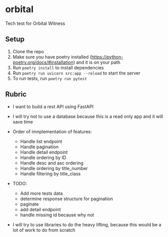 # orbital
Tech test for Orbital Witness

## Setup

1. Clone the repo
1. Make sure you have poetry installed (https://python-poetry.org/docs/#installation) and it is on your path
1. Run `poetry install` to install dependencies
1. Run `poetry run uvicorn src:app --reload` to start the server
1. To run tests, run `poetry run pytest`

## Rubric

- I want to build a rest API using FastAPI
- I will try not to use a database because this is a read only app and it will save time
- Order of imnplementation of features:
    - Handle list endpoint
    - Handle pagination
    - Handle detail endpoint
    - Handle ordering by ID
    - Handle desc and asc ordering
    - Handle ordering by title_number
    - Handle filtering by title_class
- TODO:
    - Add more tests data
    - determine response structure for pagination
    - paginate
    - add detail endpoint
    - handle missing id because why not


- I will try to use libraries to do the heavy lifting, because this would be a lot of work to do from scratch
